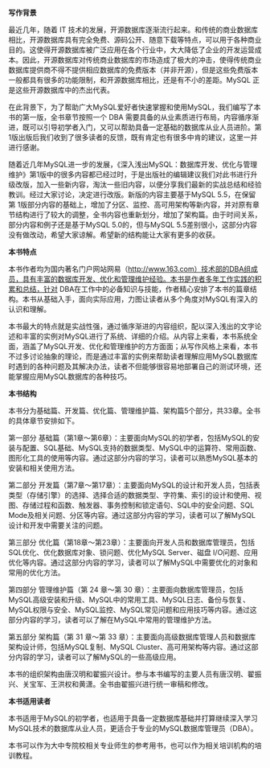 

**写作背景**

最近几年，随着 IT 技术的发展，开源数据库逐渐流行起来。和传统的商业数据库相比，开源数据库具有完全免费、源码公开、随意下载等特点，可以用于各种商业目的。这使得开源数据库被广泛应用在各个行业中，大大降低了企业的开发运营成本。因此，开源数据库对传统商业数据库的市场造成了极大的冲击，使得传统商业数据库提供商不得不提供相应数据库的免费版本（并非开源），但是这些免费版本一般都具有很多的功能限制，和开源数据库相比，还是有不小的差距。MySQL 正是这些开源数据库中的杰出代表。

在此背景下，为了帮助广大MySQL爱好者快速掌握和使用MySQL，我们编写了本书的第一版，全书章节按照一个 DBA 需要具备的从业素质进行布局，内容循序渐进，既可以引导初学者入门，又可以帮助具备一定基础的数据库从业人员进阶。第 1版出版后我们收到了很多读者的反馈，既有肯定也有很多中肯的建议，这里一并进行感谢。

随着近几年MySQL进一步的发展，《深入浅出MySQL：数据库开发、优化与管理维护》第1版中的很多内容都已经过时，于是出版社的编辑建议我们对此书进行升级改版，加入一些新内容，淘汰一些旧内容，以便分享我们最新的实战总结和经验教训。经过大家讨论，决定进行改版。新版的内容主要基于MySQL 5.5，在保留第 1版部分内容的基础上，增加了分区、监控、高可用架构等新内容，并对原有章节结构进行了较大的调整，全书内容也重新划分，增加了架构篇。由于时间关系，部分内容和例子还是基于MySQL 5.0的，但与MySQL 5.5差别很小，这部分内容没有做改动，希望大家谅解。希望新的结构能让大家有更多的收获。

**本书特点**

本书作者均为国内著名门户网站网易（http://www.163.com）技术部的DBA组成员，具有丰富的数据库开发、优化和管理维护经验。本书是作者多年工作实践的积累和总结，针对 DBA在工作中的必备知识与技能，作者精心安排了本书的篇章结构。本书从基础入手，面向实际应用，力图让读者从多个角度对MySQL有深入的认识和理解。

本书最大的特点就是实战性强，通过循序渐进的内容组织，配以深入浅出的文字论述和丰富的实例对MySQL进行了系统、详细的介绍。从内容上来看，本书系统全面，涵盖了MySQL开发、优化和管理维护的方方面面；从写作风格上来看，本书不过多讨论抽象的理论，而是通过丰富的实例来帮助读者理解应用MySQL数据库时遇到的各种问题及其解决办法，读者不但能够很容易地部署自己的测试环境，还能掌握应用MySQL数据库的各种技巧。

**本书结构**

本书分为基础篇、开发篇、优化篇、管理维护篇、架构篇5个部分，共33章。全书的具体章节安排如下。

第一部分 基础篇（第1章～第6章）：主要面向MySQL的初学者，包括MySQL的安装与配置、SQL基础、MySQL支持的数据类型、MySQL中的运算符、常用函数、图形化工具的使用等内容。通过这部分内容的学习，读者可以熟悉MySQL基本的安装和相关使用方法。

第二部分 开发篇（第7章～第17章）：主要面向MySQL的设计和开发人员，包括表类型（存储引擎）的选择、选择合适的数据类型、字符集、索引的设计和使用、视图、存储过程和函数、触发器、事务控制和锁定语句、SQL中的安全问题、SQL Mode及相关问题、分区等内容。通过这部分内容的学习，读者可以了解MySQL设计和开发中需要关注的问题。

第三部分 优化篇（第18章～第23章）：主要面向开发人员和数据库管理员，包括SQL优化、优化数据库对象、锁问题、优化MySQL Server、磁盘 I/O问题、应用优化等内容。通过这部分内容的学习，读者可以了解MySQL中需要优化的对象和常用的优化方法。

第四部分 管理维护篇（第 24 章～第 30 章）：主要面向数据库管理员，包括MySQL高级安装和升级、MySQL中的常用工具、MySQL日志、备份与恢复、MySQL权限与安全、MySQL监控、MySQL常见问题和应用技巧等内容。通过这部分内容的学习，读者可以了解在MySQL中常用的管理维护方法。

第五部分 架构篇（第 31 章～第 33 章）：主要面向高级数据库管理人员和数据库架构设计师，包括MySQL复制、MySQL Cluster、高可用架构等内容。通过这部分内容的学习，读者可以了解MySQL的一些高级应用。

本书的组织架构由唐汉明和翟振兴设计。参与本书编写的主要人员有唐汉明、翟振兴、关宝军、王洪权和黄潇。全书由翟振兴进行统一审稿和修改。

**本书适用读者**

本书适用于MySQL的初学者，也适用于具备一定数据库基础并打算继续深入学习MySQL技术的数据库从业人员，更适合于专业的MySQL数据库管理员（DBA）。

本书可以作为大中专院校相关专业师生的参考用书，也可以作为相关培训机构的培训教程。

